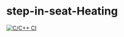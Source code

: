# step-in-seat-Heating
[![C/C++ CI](https://github.com/prani2298/step-in-seat-Heating/actions/workflows/c-build.yml/badge.svg)](https://github.com/prani2298/step-in-seat-Heating/actions/workflows/c-build.yml)
